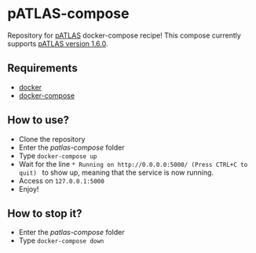 # pATLAS-compose
Repository for [pATLAS](www.patlas.site) docker-compose recipe! This
compose currently supports 
[pATLAS version 1.6.0](https://github.com/tiagofilipe12/pATLAS/releases/tag/1.6.0).

## Requirements

- [docker](https://docs.docker.com/install/#supported-platforms)
- [docker-compose](https://docs.docker.com/compose/install/)

## How to use?

- Clone the repository
- Enter the *patlas-compose* folder
- Type `docker-compose up`
- Wait for the line `* Running on http://0.0.0.0:5000/ (Press CTRL+C to quit)
` to show up, meaning that the service is now running.
- Access on `127.0.0.1:5000`
- Enjoy!

## How to stop it?

- Enter the *patlas-compose* folder
- Type `docker-compose down`
